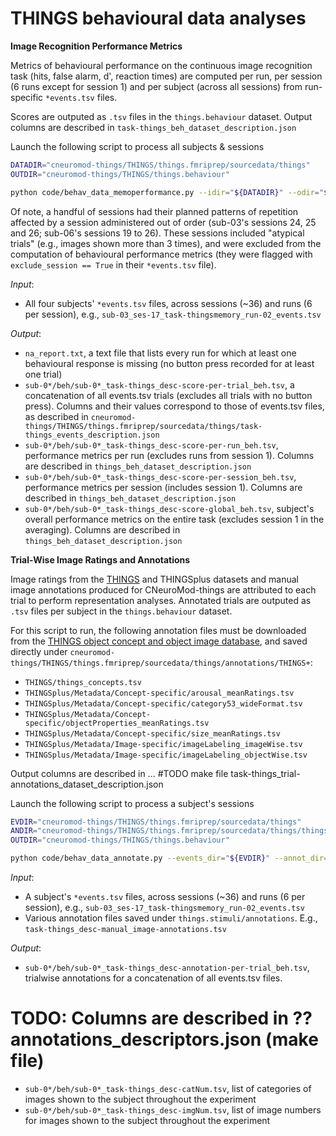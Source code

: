 THINGS behavioural data analyses
================================

**Image Recognition Performance Metrics**

Metrics of behavioural performance on the continuous image recognition task (hits, false alarm, d', reaction times) are computed per run, per session (6 runs except for session 1) and per subject (across all sessions) from run-specific ``*events.tsv`` files.

Scores are outputed as ``.tsv`` files in the ``things.behaviour`` dataset. Output columns are described in ``task-things_beh_dataset_description.json``

Launch the following script to process all subjects & sessions
```bash
DATADIR="cneuromod-things/THINGS/things.fmriprep/sourcedata/things"
OUTDIR="cneuromod-things/THINGS/things.behaviour"

python code/behav_data_memoperformance.py --idir="${DATADIR}" --odir="${OUTDIR}" --clean
```

Of note, a handful of sessions had their planned patterns of repetition affected by a session administered out of order (sub-03's sessions 24, 25 and 26; sub-06's sessions 19 to 26). These sessions included "atypical trials" (e.g., images shown more than 3 times), and were excluded from the computation of behavioural performance metrics (they were flagged with ``exclude_session == True`` in their ``*events.tsv`` file).

*Input*:

- All four subjects' ``*events.tsv`` files, across sessions (~36) and runs (6 per session), e.g., ``sub-03_ses-17_task-thingsmemory_run-02_events.tsv``


*Output*:

- ``na_report.txt``, a text file that lists every run for which at least one behavioural response is missing (no button press recorded for at least one trial)
- ``sub-0*/beh/sub-0*_task-things_desc-score-per-trial_beh.tsv``, a concatenation of all events.tsv trials (excludes all trials with no button press). Columns and their values correspond to those of events.tsv files, as described in ``cneuromod-things/THINGS/things.fmriprep/sourcedata/things/task-things_events_description.json``
- ``sub-0*/beh/sub-0*_task-things_desc-score-per-run_beh.tsv``, performance metrics per run (excludes runs from session 1). Columns are described in ``things_beh_dataset_description.json``
- ``sub-0*/beh/sub-0*_task-things_desc-score-per-session_beh.tsv``, performance metrics per session (includes session 1). Columns are described in ``things_beh_dataset_description.json``
- ``sub-0*/beh/sub-0*_task-things_desc-score-global_beh.tsv``, subject's overall performance metrics on the entire task (excludes session 1 in the averaging). Columns are described in ``things_beh_dataset_description.json``



**Trial-Wise Image Ratings and Annotations**

Image ratings from the [THINGS](https://things-initiative.org/) and THINGSplus datasets and manual image annotations produced for CNeuroMod-things are attributed to each trial to perform representation analyses. Annotated trials are outputed as ``.tsv`` files per subject in the ``things.behaviour`` dataset.

For this script to run, the following annotation files must be downloaded from the [THINGS object concept and object image database](https://osf.io/jum2f/), and saved directly under ``cneuromod-things/THINGS/things.fmriprep/sourcedata/things/annotations/THINGS+``:
* ``THINGS/things_concepts.tsv``
* ``THINGSplus/Metadata/Concept-specific/arousal_meanRatings.tsv``
* ``THINGSplus/Metadata/Concept-specific/category53_wideFormat.tsv``
* ``THINGSplus/Metadata/Concept-specific/objectProperties_meanRatings.tsv``
* ``THINGSplus/Metadata/Concept-specific/size_meanRatings.tsv``
* ``THINGSplus/Metadata/Image-specific/imageLabeling_imageWise.tsv``
* ``THINGSplus/Metadata/Image-specific/imageLabeling_objectWise.tsv``

Output columns are described in ...
#TODO make file task-things_trial-annotations_dataset_description.json

Launch the following script to process a subject's sessions
```bash
EVDIR="cneuromod-things/THINGS/things.fmriprep/sourcedata/things"
ANDIR="cneuromod-things/THINGS/things.fmriprep/sourcedata/things/things.stimuli/annotations"
OUTDIR="cneuromod-things/THINGS/things.behaviour"

python code/behav_data_annotate.py --events_dir="${EVDIR}" --annot_dir="${ANDIR}" --out_dir="${OUTDIR}" --sub="01"
```

*Input*:

- A subject's ``*events.tsv`` files, across sessions (~36) and runs (6 per session), e.g., ``sub-03_ses-17_task-thingsmemory_run-02_events.tsv``
- Various annotation files saved under ``things.stimuli/annotations``. E.g., ``task-things_desc-manual_image-annotations.tsv``

*Output*:

- ``sub-0*/beh/sub-0*_task-things_desc-annotation-per-trial_beh.tsv``, trialwise annotations for a concatenation of all events.tsv files.
# TODO: Columns are described in ?? annotations_descriptors.json (make file)
- ``sub-0*/beh/sub-0*_task-things_desc-catNum.tsv``, list of categories of images shown to the subject throughout the experiment
- ``sub-0*/beh/sub-0*_task-things_desc-imgNum.tsv``, list of image numbers for images shown to the subject throughout the experiment

